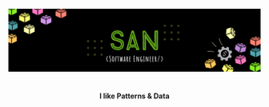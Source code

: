 <a href="https://sancodes-portfolio.netlify.app"> <img src="./assets/banner.jpg" alt="Header Banner"/> </a>
<br>
<br>
<h4 align="center">
<b> I like Patterns & Data </b>
</h4>
<br>


